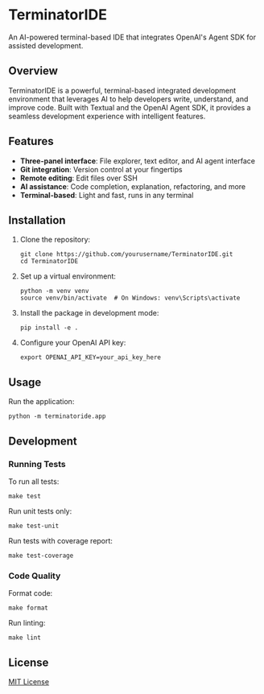 # TerminatorIDE

An AI-powered terminal-based IDE that integrates OpenAI's Agent SDK for assisted development.

## Overview

TerminatorIDE is a powerful, terminal-based integrated development environment that leverages AI to help developers write, understand, and improve code. Built with Textual and the OpenAI Agent SDK, it provides a seamless development experience with intelligent features.

## Features

- **Three-panel interface**: File explorer, text editor, and AI agent interface
- **Git integration**: Version control at your fingertips
- **Remote editing**: Edit files over SSH
- **AI assistance**: Code completion, explanation, refactoring, and more
- **Terminal-based**: Light and fast, runs in any terminal

## Installation

1. Clone the repository:
   ```
   git clone https://github.com/yourusername/TerminatorIDE.git
   cd TerminatorIDE
   ```

2. Set up a virtual environment:
   ```
   python -m venv venv
   source venv/bin/activate  # On Windows: venv\Scripts\activate
   ```

3. Install the package in development mode:
   ```
   pip install -e .
   ```

4. Configure your OpenAI API key:
   ```
   export OPENAI_API_KEY=your_api_key_here
   ```

## Usage

Run the application:
```
python -m terminatoride.app
```

## Development

### Running Tests

To run all tests:
```
make test
```

Run unit tests only:
```
make test-unit
```

Run tests with coverage report:
```
make test-coverage
```

### Code Quality

Format code:
```
make format
```

Run linting:
```
make lint
```

## License

[MIT License](LICENSE)
